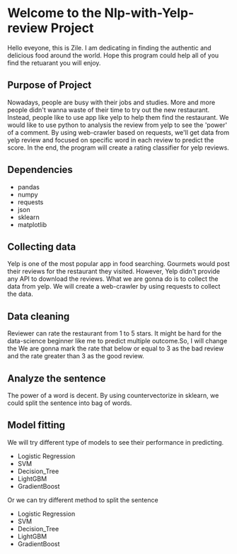 # Welcome to the Nlp-with-Yelp-review Project
Hello eveyone, this is Zile. I am dedicating in finding the authentic and delicious food around the world. Hope this program could help all of you find the retuarant you will enjoy.

## Purpose of Project
Nowadays, people are busy with their jobs and studies. More and more people didn't wanna waste of their time to try out the new restaurant. Instead, people like to use app like yelp to help them find the restaurant. We would like to use python to analysis the review from yelp to see the 'power' of a comment. By using web-crawler based on requests, we'll get data from yelp review and focused on specific word in each review to predict the score. In the end, the program will create a rating classifier for yelp reviews.
## Dependencies
- pandas
- numpy
- requests
- json
- sklearn
- matplotlib
## Collecting data
Yelp is one of the most popular app in food searching. Gourmets would post their reviews for the restaurant they visited. However, Yelp didn't provide any API to download the reviews. What we are gonna do is to collect the data from yelp. We will create a web-crawler by using requests to collect the data.
## Data cleaning
Reviewer can rate the restaurant from 1 to 5 stars. It might be hard for the data-science beginner like me to predict multiple outcome.So, I will change the  We are gonna mark the rate that below or equal to 3 as the bad review and the rate greater than 3 as the good review.
## Analyze the sentence
The power of a word is decent. By using countervectorize in sklearn, we could split the sentence into bag of words. 

## Model fitting
We will try different type of models to see their performance in predicting. 
- Logistic Regression
- SVM
- Decision_Tree
- LightGBM
- GradientBoost


Or we can try different method to split the sentence
- Logistic Regression
- SVM
- Decision_Tree
- LightGBM
- GradientBoost

